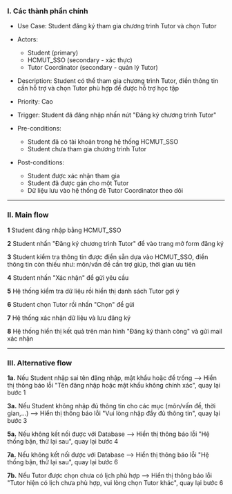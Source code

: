 ### I. Các thành phần chính

- Use Case: Student đăng ký tham gia chương trình Tutor và chọn Tutor

- Actors:
  + Student (primary)
  + HCMUT_SSO (secondary - xác thực)
  + Tutor Coordinator (secondary - quản lý Tutor)

- Description: Student có thể tham gia chương trình Tutor, điền thông tin cần hỗ trợ và chọn Tutor phù hợp để được hỗ trợ học tập

- Priority: Cao

- Trigger: Student đã đăng nhập nhấn nút "Đăng ký chương trình Tutor"

- Pre-conditions:
  + Student đã có tài khoản trong hệ thống HCMUT_SSO
  + Student chưa tham gia chương trình Tutor
  
- Post-conditions:
  + Student được xác nhận tham gia
  + Student đã được gán cho một Tutor
  + Dữ liệu lưu vào hệ thống đẻ Tutor Coordinator theo dõi

---

### II. Main flow

**1** Student đăng nhập bằng HCMUT_SSO

**2** Student nhấn "Đăng ký chương trình Tutor" để vào trang mở form đăng ký

**3** Student kiểm tra thông tin được điền sẵn dựa vào HCMUT_SSO, điền thông tin còn thiếu như: môn/vấn đề cần trợ giúp, thời gian ưu tiên

**4** Student nhấn "Xác nhận" để gửi yêu cầu

**5** Hệ thống kiểm tra dữ liệu rồi hiển thị danh sách Tutor gợi ý

**6** Student chọn Tutor rồi nhấn "Chọn" để gửi

**7** Hệ thống xác nhận dữ liệu và lưu đăng ký

**8** Hệ thống hiển thị kết quả trên màn hình "Đăng ký thành công" và gửi mail xác nhận

---

### III. Alternative flow
**1a.** Nếu Student nhập sai tên đăng nhập, mật khẩu hoặc để trống --> Hiển thị thông báo lỗi "Tên đăng nhập hoặc mật khẩu không chính xác", quay lại bước 1

**3a.** Nếu Student không nhập đủ thông tin cho các mục (môn/vấn đề, thời gian,...) --> Hiển thị thông báo lỗi "Vui lòng nhập đầy đủ thông tin", quay lại bước 3

**5a.** Nếu không kết nối được với Database --> Hiển thị thông báo lỗi "Hệ thống bận, thử lại sau", quay lại bước 4

**7a.** Nếu không kết nối được với Database --> Hiển thị thông báo lỗi "Hệ thống bận, thử lại sau", quay lại bước 6

**7b.** Nếu Tutor được chọn chưa có lịch phù hợp --> Hiển thị thông báo lỗi "Tutor hiện có lịch chưa phù hợp, vui lòng chọn Tutor khác", quay lại bước 6


